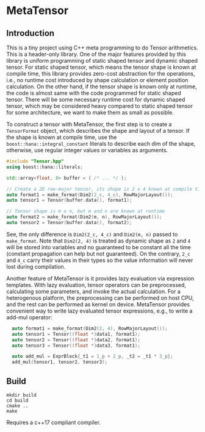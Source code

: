 # MetaTensor

## Introduction

This is a tiny project using C++ meta programming to do Tensor arithmetics. This is a header-only library. One of the major features provided by this library is uniform programming of static shaped tensor and dynamic shaped tensor. For static shaped tensor, which means the tensor shape is known at compile time, this library provides zero-cost abstraction for the operations, i.e., no runtime cost introduced by shape calculation or element position calculation. On the other hand, if the tensor shape is known only at runtime, the code is almost same with the code programmed for static shaped tensor. There will be some necessary runtime cost for dynamic shaped tensor, which may be considered heavy compared to static shaped tensor for some architecture, we want to make them as small as possible.

To construct a tensor with MetaTensor, the first step is to create a `TensorFormat` object, which describes the shape and layout of a tensor. If the shape is known at compile time, use the `boost::hana::integral_constant` literals to describe each dim of the shape, otherwise, use regular integer values or variables as arguments.

```cpp
#include "Tensor.hpp"
using boost::hana::literals;

std::array<float, 8> buffer = { /* ... */ };

// Create a 2D row-major tensor, its shape is 2 x 4 known at compile time
auto format1 = make_format(Dim2(2_c, 4_c), RowMajorLayout());
auto tensor1 = Tensor(buffer.data(), format1);

// Tensor shape is m x n, but m and n are known at runtime
auto format2 = make_format(Dim2(m, n), RowMajorLayout());
auto tensor2 = Tensor(buffer.data(), format2);
```

See, the only difference is `Dim2(2_c, 4_c)` and `Dim2(m, n)` passed to `make_format`. Note that `Dim2(2, 4)` is treated as dynamic shape as `2` and `4` will be stored into variables and no guaranteed to be constant all the time (constant propagation can help but not guaranteed). On the contrary, `2_c` and `4_c` carry their values in their types so the value information will never lost during compilation.

Another feature of MetaTensor is it provides lazy evaluation via expression templates. With lazy evaluation, tensor operators can be preprocessed, calculating some parameters, and invoke the actual calculation. For a heterogenous platform, the preprocessing can be performed on host CPU, and the rest can be performed as kernel on device. MetaTensor provides convenient way to write lazy evaluated tensor expressions, e.g., to write a add-mul operator:

```cpp
  auto format1 = make_format(Dim2(2, 4), RowMajorLayout());
  auto tensor1 = Tensor((float *)data1, format1);
  auto tensor2 = Tensor((float *)data2, format1);
  auto tensor3 = Tensor((float *)data3, format1);

  auto add_mul = ExprBlock{_t1 = 1_p + 2_p, _t2 = _t1 * 3_p};
  add_mul(tensor1, tensor2, tensor3);
```

## Build

```shell
mkdir build
cd build
cmake ..
make
```

Requires a c++17 compliant compiler.
